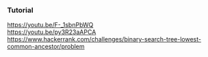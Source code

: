 ### Tutorial

<a href="https://youtu.be/F-_1sbnPbWQ">https://youtu.be/F-_1sbnPbWQ</a>
<br />
<a href="https://youtu.be/py3R23aAPCA">https://youtu.be/py3R23aAPCA</a>
<br />
<a href="https://www.hackerrank.com/challenges/binary-search-tree-lowest-common-ancestor/problem">https://www.hackerrank.com/challenges/binary-search-tree-lowest-common-ancestor/problem</a>
